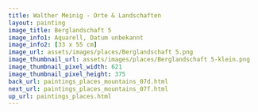 ```yaml
---
title: Walther Meinig - Orte & Landschaften
layout: painting
image_title: Berglandschaft 5
image_info1: Aquarell, Datum unbekannt
image_info2: [33 x 55 cm]
image_url: assets/images/places/Berglandschaft 5.png
image_thumbnail_url: assets/images/places/Berglandschaft 5-klein.png
image_thumbnail_pixel_width: 621
image_thumbnail_pixel_height: 375
back_url: paintings_places_mountains_07d.html
next_url: paintings_places_mountains_07f.html
up_url: paintings_places.html
---
```


